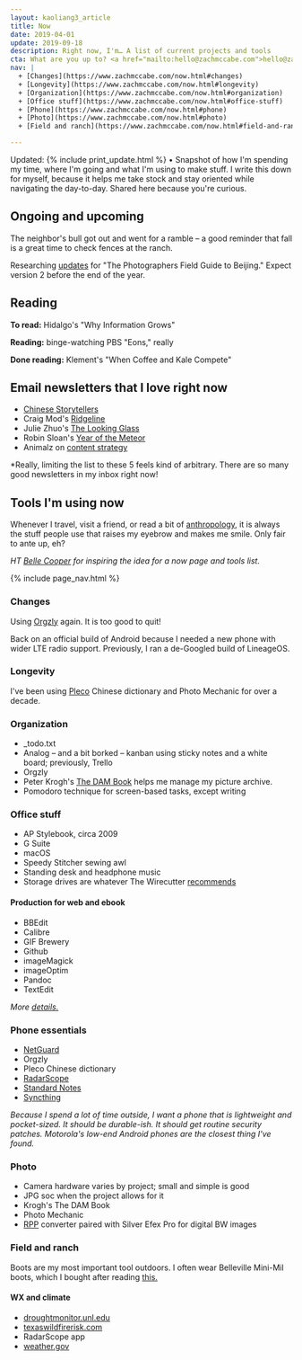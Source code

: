 ```yaml
---
layout: kaoliang3_article
title: Now
date: 2019-04-01
update: 2019-09-18
description: Right now, I'm… A list of current projects and tools 
cta: What are you up to? <a href="mailto:hello@zachmccabe.com">hello@zachmccabe.com</a>
nav: |
  + [Changes](https://www.zachmccabe.com/now.html#changes)
  + [Longevity](https://www.zachmccabe.com/now.html#longevity)
  + [Organization](https://www.zachmccabe.com/now.html#organization)
  + [Office stuff](https://www.zachmccabe.com/now.html#office-stuff)
  + [Phone](https://www.zachmccabe.com/now.html#phone)
  + [Photo](https://www.zachmccabe.com/now.html#photo)
  + [Field and ranch](https://www.zachmccabe.com/now.html#field-and-ranch)

---
```



Updated: {% include print_update.html %} • Snapshot of how I'm spending my time, where I'm going and what I'm using to make stuff. I write this down for myself, because it helps me take stock and stay oriented while navigating the day-to-day. Shared here because you're curious.



## Ongoing and upcoming


The neighbor's bull got out and went for a ramble – a good reminder that fall is a great time to check fences at the ranch.

Researching [updates](https://www.zachmccabe.com/beijing/index.html#book-updates) for "The Photographers Field Guide to Beijing." Expect version 2 before the end of the year.



## Reading

**To read:** Hidalgo's "Why Information Grows"

**Reading:** binge-watching PBS "Eons," really

**Done reading:** Klement's "When Coffee and Kale Compete"



## Email newsletters that I love right now

+ [Chinese Storytellers](https://chinesestorytellers.substack.com)
+ Craig Mod's [Ridgeline](https://craigmod.com/ridgeline/)
+ Julie Zhuo's [The Looking Glass](https://juliezhuo.com/design/mailinglist.html)
+ Robin Sloan's [Year of the Meteor](https://desert.glass/)
+ Animalz on [content strategy](https://www.animalz.co/newsletter/)

*Really, limiting the list to these 5 feels kind of arbitrary. There are so many good newsletters in my inbox right now!



## Tools I'm using now

Whenever I travel, visit a friend, or read a bit of [anthropology,](https://archive.org/details/StoneAgeEconomics_201611/page/n31) it is always the stuff people use that raises my eyebrow and makes me smile. Only fair to ante up, eh?

*HT [Belle Cooper](http://bellebcooper.com/) for inspiring the idea for a now page and tools list.*



{% include page_nav.html %}



### Changes

Using [Orgzly](http://www.orgzly.com/) again. It is too good to quit!

Back on an official build of Android because I needed a new phone with wider LTE radio support. Previously, I ran a de-Googled build of LineageOS.



### Longevity

I've been using [Pleco](https://www.pleco.com) Chinese dictionary and Photo Mechanic for over a decade.



### Organization

+ _todo.txt
+ Analog – and a bit borked – kanban using sticky notes and a white board; previously, Trello
+ Orgzly
+ Peter Krogh's [The DAM Book](https://www.thedambook.com) helps me manage my picture archive.
+ Pomodoro technique for screen-based tasks, except writing



### Office stuff

+ AP Stylebook, circa 2009
+ G Suite
+ macOS
+ Speedy Stitcher sewing awl
+ Standing desk and headphone music
+ Storage drives are whatever The Wirecutter [recommends](https://thewirecutter.com/electronics/storage-devices/)


#### Production for web and ebook

+ BBEdit
+ Calibre
+ GIF Brewery
+ Github
+ imageMagick
+ imageOptim
+ Pandoc
+ TextEdit

*More [details.](https://www.zachmccabe.com/beijing/how_the_book_got_made.html)*



### Phone essentials

+ [NetGuard](https://www.netguard.me/)
+ Orgzly
+ Pleco Chinese dictionary
+ [RadarScope](https://www.radarscope.app/)
+ [Standard Notes](https://www.standardnotes.org)
+ [Syncthing](https://syncthing.net/)

*Because I spend a lot of time outside, I want a phone that is lightweight and pocket-sized. It should be durable-ish. It should get routine security patches. Motorola's low-end Android phones are the closest thing I've found.*



### Photo

+ Camera hardware varies by project; small and simple is good 
+ JPG soc when the project allows for it
+ Krogh's The DAM Book
+ Photo Mechanic
+ [RPP](http://www.raw-photo-processor.com) converter paired with Silver Efex Pro for digital BW images



### Field and ranch

Boots are my most important tool outdoors. I often wear Belleville Mini-Mil boots, which I bought after reading [this.](https://chasingyourmind.blogspot.com/2014/11/minimal-boots-and-belleville-mini-mil.html)


#### WX and climate

+ [droughtmonitor.unl.edu](https://droughtmonitor.unl.edu/CurrentMap/StateDroughtMonitor.aspx?TX)
+ [texaswildfirerisk.com](https://texaswildfirerisk.com/Map/Public/)
+ RadarScope app
+ [weather.gov](https://www.weather.gov/)
